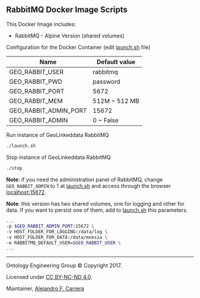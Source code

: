 ## RabbitMQ Docker Image Scripts

This Docker Image includes:

 * RabbitMQ - Alpine Version (shared volumes)

Configuration for the Docker Container (edit [launch.sh](./launch.sh) file)

|Name|Default value|
|----------|--------------|
|GEO_RABBIT_USER|rabbitmq|
|GEO_RABBIT_PWD|password|
|GEO_RABBIT_PORT|5672|
|GEO_RABBIT_MEM|512M ~ 512 MB|
|GEO_RABBIT_ADMIN_PORT|15672|
|GEO_RABBIT_ADMIN|0 ~ False|

Run instance of GeoLinkeddata RabbitMQ

```bash
./launch.sh
```

Stop instance of GeoLinkeddata RabbitMQ

```bash
./stop
```

**Note**: if you need the administration panel of RabbitMQ, change ```GEO_RABBIT_ADMIN``` to 1 at [launch.sh](launch.sh) and access through the browser [localhost:15672](http://localhost:15672).

**Note**: this version has two shared volumes, one for logging and other for data. If you want to persist one of them, add to [launch.sh](launch.sh) this parameters.

```bash
...
-p $GEO_RABBIT_ADMIN_PORT:15672 \
-v HOST_FOLDER_FOR_LOGGING:/data/log \
-v HOST_FOLDER_FOR_DATA:/data/mnesia \
-e RABBITMQ_DEFAULT_USER=$GEO_RABBIT_USER \
...

```

---

Ontology Engineering Group © Copyright 2017.

Licensed under [CC BY-NC-ND 4.0](https://creativecommons.org/licenses/by-nc-nd/4.0/).

Maintainer, [Alejandro F. Carrera](https://www.github.com/alejandrofcarrera)
